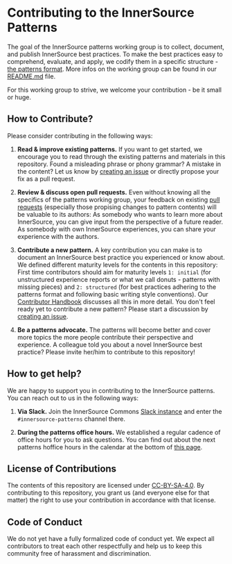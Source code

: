 # Contributing to the InnerSource Patterns

The goal of the InnerSource patterns working group is to collect, document, and publish InnerSource best practices. To make the best practices easy to comprehend, evaluate, and apply, we codify them in a specific structure - [the patterns format](meta/pattern-template.md). More infos on the working group can be found in our [README.md](README.md) file.

For this working group to strive, we welcome your contribution - be it small or huge. 


## How to Contribute?

Please consider contributing in the following ways:

1. **Read & improve existing patterns.** If you want to get started, we encourage you to read through the existing patterns and materials in this repository. Found a misleading phrase or phony grammar? A mistake in the content? Let us know by [creating an issue](https://github.com/InnerSourceCommons/InnerSourcePatterns/issues/new) or directly propose your fix as a pull request.

2. **Review & discuss open pull requests.** Even without knowing all the specifics of the patterns working group, your feedback on existing [pull requests](https://github.com/InnerSourceCommons/InnerSourcePatterns/labels/type%20-%20Content%20work) (especially those propising changes to pattern contents) will be valuable to its authors: As somebody who wants to learn more about InnerSource, you can give input from the perspective of a future reader. As somebody with own InnerSource experiences, you can share your experience with the authors.

3. **Contribute a new pattern.** A key contribution you can make is to document an InnerSource best practice you experienced or know about. We defined different maturity levels for the contents in this repository: First time contributors should aim for maturity levels `1: initial` (for unstructured experience reports or what we call donuts - patterns with missing pieces) and `2: structured` (for best practices adhering to the patterns format and following basic writing style conventions). Our [Contributor Handbook](meta/contributor-handbook.md) discusses all this in more detail. You don't feel ready yet to contribute a new pattern? Please start a discussion by  [creating an issue](https://github.com/InnerSourceCommons/InnerSourcePatterns/issues/new).

4. **Be a patterns advocate.** The patterns will become better and cover more topics the more people contribute their perspective and experience. A colleague told you about a novel InnerSource best practice? Please invite her/him to contribute to this repository!


## How to get help?

We are happy to support you in contributing to the InnerSource patterns. You can reach out to us in the following ways:

1. **Via Slack.** Join the InnerSource Commons [Slack instance](https://isc-inviter.herokuapp.com/) and enter the `#innersource-patterns` channel there.

2. **During the patterns office hours.** We established a regular cadence of office hours for you to ask questions. You can find out about the next patterns hoffice hours in the calendar at the bottom of [this page](https://innersourcecommons.org/resources/).


## License of Contributions

The contents of this repository are licensed under [CC-BY-SA-4.0](LICENSE.md). By contributing to this repository, you grant us (and everyone else for that matter) the right to use your contribution in accordance with that license.


## Code of Conduct

We do not yet have a fully formalized code of conduct yet. We expect all contributors to treat each other respectfully and help us to keep this community free of harassment and discrimination.